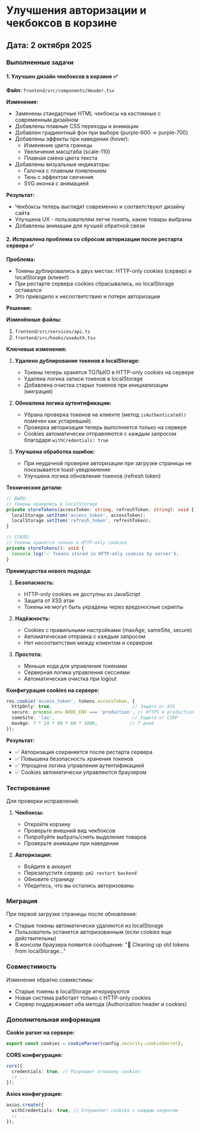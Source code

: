 # Улучшения авторизации и чекбоксов в корзине

## Дата: 2 октября 2025

### Выполненные задачи

#### 1. Улучшен дизайн чекбоксов в корзине ✅

**Файл:** `frontend/src/components/Header.tsx`

**Изменения:**
- Заменены стандартные HTML чекбоксы на кастомные с современным дизайном
- Добавлены плавные CSS переходы и анимации
- Добавлен градиентный фон при выборе (purple-600 → purple-700)
- Добавлены эффекты при наведении (hover):
  - Изменение цвета границы
  - Увеличение масштаба (scale-110)
  - Плавная смена цвета текста
- Добавлены визуальные индикаторы:
  - Галочка с плавным появлением
  - Тень с эффектом свечения
  - SVG иконка с анимацией

**Результат:**
- Чекбоксы теперь выглядят современно и соответствуют дизайну сайта
- Улучшена UX - пользователям легче понять, какие товары выбраны
- Добавлены анимации для лучшей обратной связи

#### 2. Исправлена проблема со сбросом авторизации после рестарта сервера ✅

**Проблема:**
- Токены дублировались в двух местах: HTTP-only cookies (сервер) и localStorage (клиент)
- При рестарте сервера cookies сбрасывались, но localStorage оставался
- Это приводило к несоответствию и потере авторизации

**Решение:**

**Изменённые файлы:**
1. `frontend/src/services/api.ts`
2. `frontend/src/hooks/useAuth.tsx`

**Ключевые изменения:**

1. **Удалено дублирование токенов в localStorage:**
   - Токены теперь хранятся ТОЛЬКО в HTTP-only cookies на сервере
   - Удалена логика записи токенов в localStorage
   - Добавлена очистка старых токенов при инициализации (миграция)

2. **Обновлена логика аутентификации:**
   - Убрана проверка токенов на клиенте (метод `isAuthenticated()` помечен как устаревший)
   - Проверка авторизации теперь выполняется только на сервере
   - Cookies автоматически отправляются с каждым запросом благодаря `withCredentials: true`

3. **Улучшена обработка ошибок:**
   - При неудачной проверке авторизации при загрузке страницы не показывается toast-уведомление
   - Улучшена логика обновления токенов (refresh token)

**Технические детали:**

```typescript
// БЫЛО:
// Токены хранились в localStorage
private storeTokens(accessToken: string, refreshToken: string): void {
  localStorage.setItem('access_token', accessToken);
  localStorage.setItem('refresh_token', refreshToken);
}

// СТАЛО:
// Токены хранятся только в HTTP-only cookies
private storeTokens(): void {
  console.log('✅ Tokens stored in HTTP-only cookies by server');
}
```

**Преимущества нового подхода:**

1. **Безопасность:**
   - HTTP-only cookies не доступны из JavaScript
   - Защита от XSS атак
   - Токены не могут быть украдены через вредоносные скрипты

2. **Надёжность:**
   - Cookies с правильными настройками (maxAge, sameSite, secure)
   - Автоматическая отправка с каждым запросом
   - Нет несоответствия между клиентом и сервером

3. **Простота:**
   - Меньше кода для управления токенами
   - Серверная логика управления сессиями
   - Автоматическая очистка при logout

**Конфигурация cookies на сервере:**

```typescript
res.cookie('access_token', tokens.accessToken, {
  httpOnly: true,                              // Защита от XSS
  secure: process.env.NODE_ENV === 'production', // HTTPS в production
  sameSite: 'lax',                             // Защита от CSRF
  maxAge: 7 * 24 * 60 * 60 * 1000,            // 7 дней
});
```

**Результат:**
- ✅ Авторизация сохраняется после рестарта сервера
- ✅ Повышена безопасность хранения токенов
- ✅ Упрощена логика управления аутентификацией
- ✅ Cookies автоматически управляются браузером

### Тестирование

Для проверки исправлений:

1. **Чекбоксы:**
   - Откройте корзину
   - Проверьте внешний вид чекбоксов
   - Попробуйте выбрать/снять выделение товаров
   - Проверьте анимации при наведении

2. **Авторизация:**
   - Войдите в аккаунт
   - Перезапустите сервер: `pm2 restart backend`
   - Обновите страницу
   - Убедитесь, что вы остались авторизованы

### Миграция

При первой загрузке страницы после обновления:
- Старые токены автоматически удаляются из localStorage
- Пользователь останется авторизованным (если cookies еще действительны)
- В консоли браузера появится сообщение: "🧹 Cleaning up old tokens from localStorage..."

### Совместимость

Изменения обратно совместимы:
- Старые токены в localStorage игнорируются
- Новая система работает только с HTTP-only cookies
- Сервер поддерживает оба метода (Authorization header и cookies)

### Дополнительная информация

**Cookie parser на сервере:**
```typescript
export const cookies = cookieParser(config.security.cookieSecret);
```

**CORS конфигурация:**
```typescript
cors({
  credentials: true, // Разрешает отправку cookies
  // ...
});
```

**Axios конфигурация:**
```typescript
axios.create({
  withCredentials: true, // Отправляет cookies с каждым запросом
  // ...
});
```


